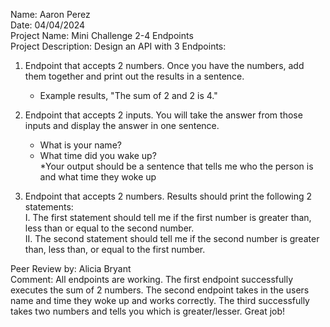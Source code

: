 Name: Aaron Perez <br>
Date: 04/04/2024 <br>
Project Name: Mini Challenge 2-4 Endpoints <br>
Project Description: Design an API with 3 Endpoints: <br> 
  
1. Endpoint that accepts 2 numbers.  Once you have the numbers, add them together and print out the results in a sentence. <br> 
     - Example results, "The sum of 2 and 2 is 4." <br> 

2. Endpoint that accepts 2 inputs. You will take the answer from those inputs and display the answer in one sentence. <br> 
     - What is your name?  <br> 
     - What time did you wake up? <br> 
     *Your output should be a sentence that tells me who the person is and what time they woke up <br> 

3. Endpoint that accepts 2 numbers. Results should print the following 2 statements: <br> 
     I. The first statement should tell me if the first number is greater than, less than or equal to the second number.  <br> 
     II. The second statement should tell me if the second number is greater than, less than, or equal to the first number.  <br>
   

Peer Review by:  Alicia Bryant <br>
Comment: All endpoints are working. The first endpoint successfully executes the sum of 2 numbers. The second endpoint takes in the users name and time they woke up and works correctly. The third successfully takes two numbers and tells you which is greater/lesser. Great job!
